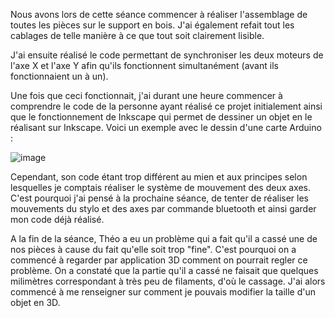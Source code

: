 Nous avons lors de cette séance commencer à réaliser l'assemblage de toutes les pièces sur le support en bois.
J'ai également refait tout les cablages de telle manière à ce que tout soit clairement lisible.

J'ai ensuite réalisé le code permettant de synchroniser les deux moteurs de l'axe X et l'axe Y afin qu'ils fonctionnent simultanément (avant ils fonctionnaient un à un).

Une fois que ceci fonctionnait, j'ai durant une heure commencer à comprendre le code de la personne ayant réalisé ce projet initialement ainsi que le fonctionnement de Inkscape qui permet
de dessiner un objet en le réalisant sur Inkscape.
Voici un exemple avec le dessin d'une carte Arduino :

![image](https://user-images.githubusercontent.com/120515708/218082536-66b8a83d-1c7e-41e0-92b0-f283f566ffa9.png)

Cependant, son code étant trop différent au mien et aux principes selon lesquelles je comptais réaliser le système de mouvement des deux axes. C'est pourquoi j'ai pensé à la prochaine séance, de tenter de réaliser les mouvements du stylo et des axes par commande bluetooth et ainsi garder mon code déjà réalisé.

A la fin de la séance, Théo a eu un problème qui a fait qu'il a cassé une de nos pièces à cause du fait qu'elle soit trop "fine". C'est pourquoi on a commencé à regarder par application 3D comment on pourrait regler ce problème. On a constaté que la partie qu'il a cassé ne faisait que quelques milimètres correspondant à très peu de filaments, d'où le cassage. J'ai alors commencé à me renseigner sur comment je pouvais modifier la taille d'un objet en 3D.
